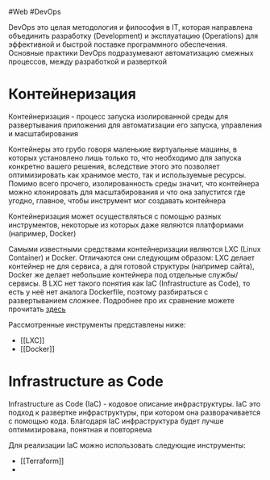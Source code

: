 #Web #DevOps

DevOps это целая методология и философия в IT, которая направлена объединить разработку (Development) и эксплуатацию (Operations) для эффективной и быстрой поставке программного обеспечения. Основные практики DevOps подразумевают автоматизацию смежных процессов, между разработкой и разверткой
# Контейнеризация
Контейнеризация - процесс запуска изолированной среды для развертывания приложения для автоматизации его запуска, управления и масштабирования

Контейнеры это грубо говоря маленькие виртуальные машины, в которых установлено лишь только то, что необходимо для запуска конкретно вашего решения, вследствие этого это позволяет оптимизировать как хранимое место, так и используемые ресурсы. Помимо всего прочего, изолированность среды значит, что контейнера можно клонировать для масштабирования и что она запустится где угодно, главное, чтобы инструмент мог создавать контейнера

Контейнеризация может осуществляться с помощью разных инструментов, некоторые из которых даже являются платформами (например, Docker)

Самыми известными средствами контейнеризации являются LXC (Linux Container) и Docker. Отличаются они следующим образом: LXC делает контейнер не для сервиса, а для готовой структуры (например сайта), Docker же делает небольшие контейнера под отдельные службы/сервисы. В LXC нет такого понятия как IaC (Infrastructure as Code), то есть у неё нет аналога Dockerfile, поэтому разбираться с развертыванием сложнее. Подробнее про их сравнение можете прочитать [здесь](https://habr.com/ru/articles/563040/)

Рассмотренные инструменты представлены ниже:
- [[LXC]]
- [[Docker]]
# Infrastructure as Code
Infrastructure as Code (IaC) - кодовое описание инфраструктуры. IaC это подход к развертке инфраструктуры, при котором она разворачивается с помощью кода. Благодаря IaC инфраструктура будет лучше оптимизирована, понятная и повторяема

Для реализации IaC можно использовать следующие инструменты:
- [[Terraform]]
- 
